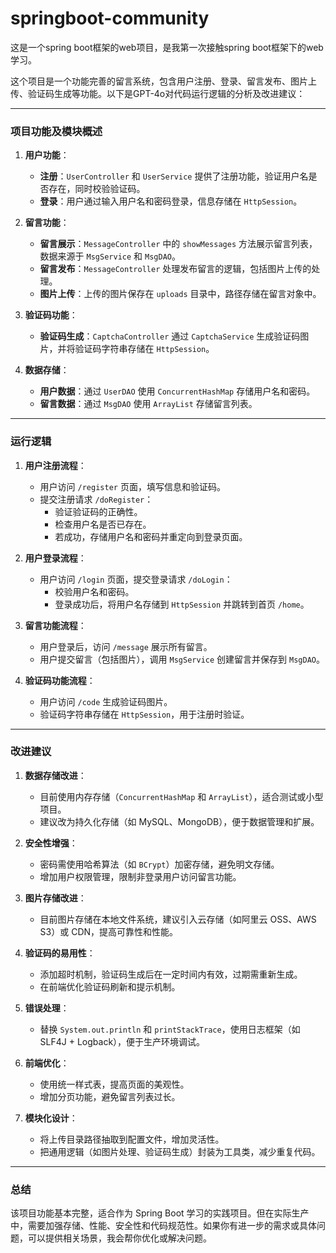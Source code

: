 # springboot-community
这是一个spring boot框架的web项目，是我第一次接触spring boot框架下的web学习。

这个项目是一个功能完善的留言系统，包含用户注册、登录、留言发布、图片上传、验证码生成等功能。以下是GPT-4o对代码运行逻辑的分析及改进建议：

---

### **项目功能及模块概述**
1. **用户功能**：
    - **注册**：`UserController` 和 `UserService` 提供了注册功能，验证用户名是否存在，同时校验验证码。
    - **登录**：用户通过输入用户名和密码登录，信息存储在 `HttpSession`。

2. **留言功能**：
    - **留言展示**：`MessageController` 中的 `showMessages` 方法展示留言列表，数据来源于 `MsgService` 和 `MsgDAO`。
    - **留言发布**：`MessageController` 处理发布留言的逻辑，包括图片上传的处理。
    - **图片上传**：上传的图片保存在 `uploads` 目录中，路径存储在留言对象中。

3. **验证码功能**：
    - **验证码生成**：`CaptchaController` 通过 `CaptchaService` 生成验证码图片，并将验证码字符串存储在 `HttpSession`。

4. **数据存储**：
    - **用户数据**：通过 `UserDAO` 使用 `ConcurrentHashMap` 存储用户名和密码。
    - **留言数据**：通过 `MsgDAO` 使用 `ArrayList` 存储留言列表。

---

### **运行逻辑**

1. **用户注册流程**：
    - 用户访问 `/register` 页面，填写信息和验证码。
    - 提交注册请求 `/doRegister`：
        - 验证验证码的正确性。
        - 检查用户名是否已存在。
        - 若成功，存储用户名和密码并重定向到登录页面。

2. **用户登录流程**：
    - 用户访问 `/login` 页面，提交登录请求 `/doLogin`：
        - 校验用户名和密码。
        - 登录成功后，将用户名存储到 `HttpSession` 并跳转到首页 `/home`。

3. **留言功能流程**：
    - 用户登录后，访问 `/message` 展示所有留言。
    - 用户提交留言（包括图片），调用 `MsgService` 创建留言并保存到 `MsgDAO`。

4. **验证码功能流程**：
    - 用户访问 `/code` 生成验证码图片。
    - 验证码字符串存储在 `HttpSession`，用于注册时验证。

---

### **改进建议**

1. **数据存储改进**：
    - 目前使用内存存储（`ConcurrentHashMap` 和 `ArrayList`），适合测试或小型项目。
    - 建议改为持久化存储（如 MySQL、MongoDB），便于数据管理和扩展。

2. **安全性增强**：
    - 密码需使用哈希算法（如 `BCrypt`）加密存储，避免明文存储。
    - 增加用户权限管理，限制非登录用户访问留言功能。

3. **图片存储改进**：
    - 目前图片存储在本地文件系统，建议引入云存储（如阿里云 OSS、AWS S3）或 CDN，提高可靠性和性能。

4. **验证码的易用性**：
    - 添加超时机制，验证码生成后在一定时间内有效，过期需重新生成。
    - 在前端优化验证码刷新和提示机制。

5. **错误处理**：
    - 替换 `System.out.println` 和 `printStackTrace`，使用日志框架（如 SLF4J + Logback），便于生产环境调试。

6. **前端优化**：
    - 使用统一样式表，提高页面的美观性。
    - 增加分页功能，避免留言列表过长。

7. **模块化设计**：
    - 将上传目录路径抽取到配置文件，增加灵活性。
    - 把通用逻辑（如图片处理、验证码生成）封装为工具类，减少重复代码。

---

### **总结**
该项目功能基本完整，适合作为 Spring Boot 学习的实践项目。但在实际生产中，需要加强存储、性能、安全性和代码规范性。如果你有进一步的需求或具体问题，可以提供相关场景，我会帮你优化或解决问题。
